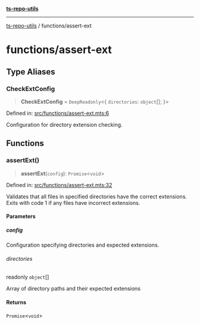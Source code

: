 [**ts-repo-utils**](../README.md)

---

[ts-repo-utils](../README.md) / functions/assert-ext

# functions/assert-ext

## Type Aliases

### CheckExtConfig

> **CheckExtConfig** = `DeepReadonly`\<\{ `directories`: `object`[]; \}\>

Defined in: [src/functions/assert-ext.mts:6](https://github.com/noshiro-pf/ts-repo-utils/blob/main/src/functions/assert-ext.mts#L6)

Configuration for directory extension checking.

## Functions

### assertExt()

> **assertExt**(`config`): `Promise`\<`void`\>

Defined in: [src/functions/assert-ext.mts:32](https://github.com/noshiro-pf/ts-repo-utils/blob/main/src/functions/assert-ext.mts#L32)

Validates that all files in specified directories have the correct
extensions. Exits with code 1 if any files have incorrect extensions.

#### Parameters

##### config

Configuration specifying directories and expected extensions.

###### directories

readonly `object`[]

Array of directory paths and their expected extensions

#### Returns

`Promise`\<`void`\>
